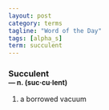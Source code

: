 ```yaml
---
layout: post
category: terms
tagline: "Word of the Day"
tags: [alpha_s]
term: succulent
---
```


<h3>Succulent<br/> <small>&mdash; n. (suc<span>&middot;</span>cu<span>&middot;</span>lent)</small></h3>
<p><ol><li>a borrowed vacuum</li>
</ol></p>
